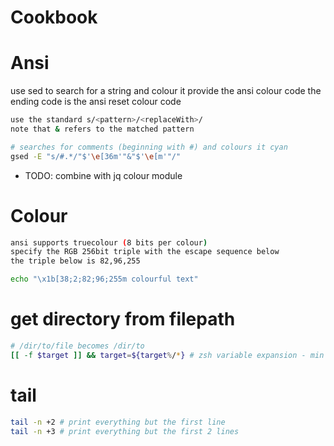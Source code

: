 # Cookbook

# Ansi

use sed to search for a string and colour it
provide the ansi colour code
the ending code is the ansi reset colour code

```bash
use the standard s/<pattern>/<replaceWith>/
note that & refers to the matched pattern

# searches for comments (beginning with #) and colours it cyan
gsed -E "s/#.*/"$'\e[36m'"&"$'\e[m'"/"

```

- TODO: combine with jq colour module

# Colour

```bash
ansi supports truecolour (8 bits per colour)
specify the RGB 256bit triple with the escape sequence below
the triple below is 82,96,255

echo "\x1b[38;2;82;96;255m colourful text"
```

# get directory from filepath

```bash
# /dir/to/file becomes /dir/to
[[ -f $target ]] && target=${target%/*} # zsh variable expansion - min match pattern /* and remove from tail
```

# tail

```bash
tail -n +2 # print everything but the first line
tail -n +3 # print everything but the first 2 lines
```
